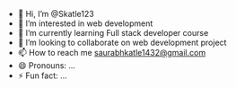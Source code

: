 - 👋 Hi, I’m @Skatle123
- 👀 I’m interested in web development 
- 🌱 I’m currently learning Full stack developer course 
- 💞️ I’m looking to collaborate on web development project 
- 📫 How to reach me  saurabhkatle1432@gmail.com
- 😄 Pronouns: ...
- ⚡ Fun fact: ...

<!---
Skatle18062002/Skatle18062002 is a ✨ special ✨ repository because its `README.md` (this file) appears on your GitHub profile.
You can click the Preview link to take a look at your changes.
--->
